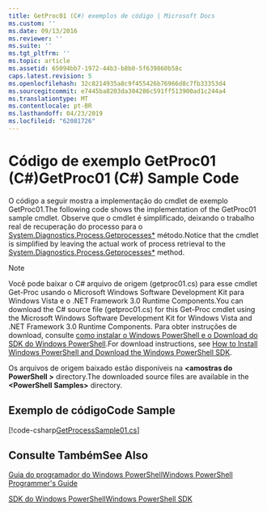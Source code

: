 ```yaml
---
title: GetProc01 (C#) exemplos de código | Microsoft Docs
ms.custom: ''
ms.date: 09/13/2016
ms.reviewer: ''
ms.suite: ''
ms.tgt_pltfrm: ''
ms.topic: article
ms.assetid: 65094bb7-1972-44b3-b8b0-5f639860b58c
caps.latest.revision: 5
ms.openlocfilehash: 32c8214935a8c9f455426b76966d8c7fb33353d4
ms.sourcegitcommit: e7445ba8203da304286c591ff513900ad1c244a4
ms.translationtype: MT
ms.contentlocale: pt-BR
ms.lasthandoff: 04/23/2019
ms.locfileid: "62081726"
---
```

# <a name="getproc01-c-sample-code"></a><span data-ttu-id="0cabb-102">Código de exemplo GetProc01 (C#)</span><span class="sxs-lookup"><span data-stu-id="0cabb-102">GetProc01 (C#) Sample Code</span></span>

<span data-ttu-id="0cabb-103">O código a seguir mostra a implementação do cmdlet de exemplo GetProc01.</span><span class="sxs-lookup"><span data-stu-id="0cabb-103">The following code shows the implementation of the GetProc01 sample cmdlet.</span></span> <span data-ttu-id="0cabb-104">Observe que o cmdlet é simplificado, deixando o trabalho real de recuperação do processo para o [System.Diagnostics.Process.Getprocesses\*](/dotnet/api/System.Diagnostics.Process.GetProcesses) método.</span><span class="sxs-lookup"><span data-stu-id="0cabb-104">Notice that the cmdlet is simplified by leaving the actual work of process retrieval to the [System.Diagnostics.Process.Getprocesses\*](/dotnet/api/System.Diagnostics.Process.GetProcesses) method.</span></span>

> [!NOTE]
> <span data-ttu-id="0cabb-105">Você pode baixar o C# arquivo de origem (getproc01.cs) para esse cmdlet Get-Proc usando o Microsoft Windows Software Development Kit para Windows Vista e o .NET Framework 3.0 Runtime Components.</span><span class="sxs-lookup"><span data-stu-id="0cabb-105">You can download the C# source file (getproc01.cs) for this Get-Proc cmdlet using the Microsoft Windows Software Development Kit for Windows Vista and .NET Framework 3.0 Runtime Components.</span></span> <span data-ttu-id="0cabb-106">Para obter instruções de download, consulte [como instalar o Windows PowerShell e o Download do SDK do Windows PowerShell](/powershell/developer/installing-the-windows-powershell-sdk).</span><span class="sxs-lookup"><span data-stu-id="0cabb-106">For download instructions, see [How to Install Windows PowerShell and Download the Windows PowerShell SDK](/powershell/developer/installing-the-windows-powershell-sdk).</span></span>
>
> <span data-ttu-id="0cabb-107">Os arquivos de origem baixado estão disponíveis na  **\<amostras do PowerShell >** directory.</span><span class="sxs-lookup"><span data-stu-id="0cabb-107">The downloaded source files are available in the **\<PowerShell Samples>** directory.</span></span>

## <a name="code-sample"></a><span data-ttu-id="0cabb-108">Exemplo de código</span><span class="sxs-lookup"><span data-stu-id="0cabb-108">Code Sample</span></span>

[!code-csharp[GetProcessSample01.cs](../../powershell-sdk-samples/SDK-2.0/csharp/GetProcessSample01/GetProcessSample01.cs#L11-L126 "GetProcessSample01.cs")]

## <a name="see-also"></a><span data-ttu-id="0cabb-109">Consulte Também</span><span class="sxs-lookup"><span data-stu-id="0cabb-109">See Also</span></span>

[<span data-ttu-id="0cabb-110">Guia do programador do Windows PowerShell</span><span class="sxs-lookup"><span data-stu-id="0cabb-110">Windows PowerShell Programmer's Guide</span></span>](./windows-powershell-programmer-s-guide.md)

[<span data-ttu-id="0cabb-111">SDK do Windows PowerShell</span><span class="sxs-lookup"><span data-stu-id="0cabb-111">Windows PowerShell SDK</span></span>](../windows-powershell-reference.md)